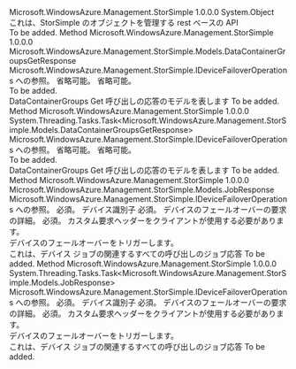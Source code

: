 <Type Name="DeviceFailoverOperationsExtensions" FullName="Microsoft.WindowsAzure.Management.StorSimple.DeviceFailoverOperationsExtensions">
  <TypeSignature Language="C#" Value="public static class DeviceFailoverOperationsExtensions" />
  <TypeSignature Language="ILAsm" Value=".class public auto ansi abstract sealed beforefieldinit DeviceFailoverOperationsExtensions extends System.Object" />
  <TypeSignature Language="DocId" Value="T:Microsoft.WindowsAzure.Management.StorSimple.DeviceFailoverOperationsExtensions" />
  <TypeSignature Language="VB.NET" Value="Public Module DeviceFailoverOperationsExtensions" />
  <TypeSignature Language="F#" Value="type DeviceFailoverOperationsExtensions = class" />
  <AssemblyInfo>
    <AssemblyName>Microsoft.WindowsAzure.Management.StorSimple</AssemblyName>
    <AssemblyVersion>1.0.0.0</AssemblyVersion>
  </AssemblyInfo>
  <Base>
    <BaseTypeName>System.Object</BaseTypeName>
  </Base>
  <Interfaces />
  <Docs>
    <summary>
            これは、StorSimple のオブジェクトを管理する rest ベースの API
            </summary>
    <remarks>To be added.</remarks>
  </Docs>
  <Members>
    <Member MemberName="ListDCGroups">
      <MemberSignature Language="C#" Value="public static Microsoft.WindowsAzure.Management.StorSimple.Models.DataContainerGroupsGetResponse ListDCGroups (this Microsoft.WindowsAzure.Management.StorSimple.IDeviceFailoverOperations operations, string deviceId, Microsoft.WindowsAzure.Management.StorSimple.Models.CustomRequestHeaders customRequestHeaders);" />
      <MemberSignature Language="ILAsm" Value=".method public static hidebysig class Microsoft.WindowsAzure.Management.StorSimple.Models.DataContainerGroupsGetResponse ListDCGroups(class Microsoft.WindowsAzure.Management.StorSimple.IDeviceFailoverOperations operations, string deviceId, class Microsoft.WindowsAzure.Management.StorSimple.Models.CustomRequestHeaders customRequestHeaders) cil managed" />
      <MemberSignature Language="DocId" Value="M:Microsoft.WindowsAzure.Management.StorSimple.DeviceFailoverOperationsExtensions.ListDCGroups(Microsoft.WindowsAzure.Management.StorSimple.IDeviceFailoverOperations,System.String,Microsoft.WindowsAzure.Management.StorSimple.Models.CustomRequestHeaders)" />
      <MemberSignature Language="F#" Value="static member ListDCGroups : Microsoft.WindowsAzure.Management.StorSimple.IDeviceFailoverOperations * string * Microsoft.WindowsAzure.Management.StorSimple.Models.CustomRequestHeaders -&gt; Microsoft.WindowsAzure.Management.StorSimple.Models.DataContainerGroupsGetResponse" Usage="Microsoft.WindowsAzure.Management.StorSimple.DeviceFailoverOperationsExtensions.ListDCGroups (operations, deviceId, customRequestHeaders)" />
      <MemberType>Method</MemberType>
      <AssemblyInfo>
        <AssemblyName>Microsoft.WindowsAzure.Management.StorSimple</AssemblyName>
        <AssemblyVersion>1.0.0.0</AssemblyVersion>
      </AssemblyInfo>
      <ReturnValue>
        <ReturnType>Microsoft.WindowsAzure.Management.StorSimple.Models.DataContainerGroupsGetResponse</ReturnType>
      </ReturnValue>
      <Parameters>
        <Parameter Name="operations" Type="Microsoft.WindowsAzure.Management.StorSimple.IDeviceFailoverOperations" RefType="this" />
        <Parameter Name="deviceId" Type="System.String" />
        <Parameter Name="customRequestHeaders" Type="Microsoft.WindowsAzure.Management.StorSimple.Models.CustomRequestHeaders" />
      </Parameters>
      <Docs>
        <param name="operations">
            Microsoft.WindowsAzure.Management.StorSimple.IDeviceFailoverOperations への参照。
            </param>
        <param name="deviceId">
            省略可能。
            </param>
        <param name="customRequestHeaders">
            省略可能。
            </param>
        <summary>To be added.</summary>
        <returns>
            DataContainerGroups Get 呼び出しの応答のモデルを表します
            </returns>
        <remarks>To be added.</remarks>
      </Docs>
    </Member>
    <Member MemberName="ListDCGroupsAsync">
      <MemberSignature Language="C#" Value="public static System.Threading.Tasks.Task&lt;Microsoft.WindowsAzure.Management.StorSimple.Models.DataContainerGroupsGetResponse&gt; ListDCGroupsAsync (this Microsoft.WindowsAzure.Management.StorSimple.IDeviceFailoverOperations operations, string deviceId, Microsoft.WindowsAzure.Management.StorSimple.Models.CustomRequestHeaders customRequestHeaders);" />
      <MemberSignature Language="ILAsm" Value=".method public static hidebysig class System.Threading.Tasks.Task`1&lt;class Microsoft.WindowsAzure.Management.StorSimple.Models.DataContainerGroupsGetResponse&gt; ListDCGroupsAsync(class Microsoft.WindowsAzure.Management.StorSimple.IDeviceFailoverOperations operations, string deviceId, class Microsoft.WindowsAzure.Management.StorSimple.Models.CustomRequestHeaders customRequestHeaders) cil managed" />
      <MemberSignature Language="DocId" Value="M:Microsoft.WindowsAzure.Management.StorSimple.DeviceFailoverOperationsExtensions.ListDCGroupsAsync(Microsoft.WindowsAzure.Management.StorSimple.IDeviceFailoverOperations,System.String,Microsoft.WindowsAzure.Management.StorSimple.Models.CustomRequestHeaders)" />
      <MemberSignature Language="F#" Value="static member ListDCGroupsAsync : Microsoft.WindowsAzure.Management.StorSimple.IDeviceFailoverOperations * string * Microsoft.WindowsAzure.Management.StorSimple.Models.CustomRequestHeaders -&gt; System.Threading.Tasks.Task&lt;Microsoft.WindowsAzure.Management.StorSimple.Models.DataContainerGroupsGetResponse&gt;" Usage="Microsoft.WindowsAzure.Management.StorSimple.DeviceFailoverOperationsExtensions.ListDCGroupsAsync (operations, deviceId, customRequestHeaders)" />
      <MemberType>Method</MemberType>
      <AssemblyInfo>
        <AssemblyName>Microsoft.WindowsAzure.Management.StorSimple</AssemblyName>
        <AssemblyVersion>1.0.0.0</AssemblyVersion>
      </AssemblyInfo>
      <ReturnValue>
        <ReturnType>System.Threading.Tasks.Task&lt;Microsoft.WindowsAzure.Management.StorSimple.Models.DataContainerGroupsGetResponse&gt;</ReturnType>
      </ReturnValue>
      <Parameters>
        <Parameter Name="operations" Type="Microsoft.WindowsAzure.Management.StorSimple.IDeviceFailoverOperations" RefType="this" />
        <Parameter Name="deviceId" Type="System.String" />
        <Parameter Name="customRequestHeaders" Type="Microsoft.WindowsAzure.Management.StorSimple.Models.CustomRequestHeaders" />
      </Parameters>
      <Docs>
        <param name="operations">
            Microsoft.WindowsAzure.Management.StorSimple.IDeviceFailoverOperations への参照。
            </param>
        <param name="deviceId">
            省略可能。
            </param>
        <param name="customRequestHeaders">
            省略可能。
            </param>
        <summary>To be added.</summary>
        <returns>
            DataContainerGroups Get 呼び出しの応答のモデルを表します
            </returns>
        <remarks>To be added.</remarks>
      </Docs>
    </Member>
    <Member MemberName="Trigger">
      <MemberSignature Language="C#" Value="public static Microsoft.WindowsAzure.Management.StorSimple.Models.JobResponse Trigger (this Microsoft.WindowsAzure.Management.StorSimple.IDeviceFailoverOperations operations, string deviceId, Microsoft.WindowsAzure.Management.StorSimple.Models.DeviceFailoverRequest drRequest, Microsoft.WindowsAzure.Management.StorSimple.Models.CustomRequestHeaders customRequestHeaders);" />
      <MemberSignature Language="ILAsm" Value=".method public static hidebysig class Microsoft.WindowsAzure.Management.StorSimple.Models.JobResponse Trigger(class Microsoft.WindowsAzure.Management.StorSimple.IDeviceFailoverOperations operations, string deviceId, class Microsoft.WindowsAzure.Management.StorSimple.Models.DeviceFailoverRequest drRequest, class Microsoft.WindowsAzure.Management.StorSimple.Models.CustomRequestHeaders customRequestHeaders) cil managed" />
      <MemberSignature Language="DocId" Value="M:Microsoft.WindowsAzure.Management.StorSimple.DeviceFailoverOperationsExtensions.Trigger(Microsoft.WindowsAzure.Management.StorSimple.IDeviceFailoverOperations,System.String,Microsoft.WindowsAzure.Management.StorSimple.Models.DeviceFailoverRequest,Microsoft.WindowsAzure.Management.StorSimple.Models.CustomRequestHeaders)" />
      <MemberSignature Language="F#" Value="static member Trigger : Microsoft.WindowsAzure.Management.StorSimple.IDeviceFailoverOperations * string * Microsoft.WindowsAzure.Management.StorSimple.Models.DeviceFailoverRequest * Microsoft.WindowsAzure.Management.StorSimple.Models.CustomRequestHeaders -&gt; Microsoft.WindowsAzure.Management.StorSimple.Models.JobResponse" Usage="Microsoft.WindowsAzure.Management.StorSimple.DeviceFailoverOperationsExtensions.Trigger (operations, deviceId, drRequest, customRequestHeaders)" />
      <MemberType>Method</MemberType>
      <AssemblyInfo>
        <AssemblyName>Microsoft.WindowsAzure.Management.StorSimple</AssemblyName>
        <AssemblyVersion>1.0.0.0</AssemblyVersion>
      </AssemblyInfo>
      <ReturnValue>
        <ReturnType>Microsoft.WindowsAzure.Management.StorSimple.Models.JobResponse</ReturnType>
      </ReturnValue>
      <Parameters>
        <Parameter Name="operations" Type="Microsoft.WindowsAzure.Management.StorSimple.IDeviceFailoverOperations" RefType="this" />
        <Parameter Name="deviceId" Type="System.String" />
        <Parameter Name="drRequest" Type="Microsoft.WindowsAzure.Management.StorSimple.Models.DeviceFailoverRequest" />
        <Parameter Name="customRequestHeaders" Type="Microsoft.WindowsAzure.Management.StorSimple.Models.CustomRequestHeaders" />
      </Parameters>
      <Docs>
        <param name="operations">
            Microsoft.WindowsAzure.Management.StorSimple.IDeviceFailoverOperations への参照。
            </param>
        <param name="deviceId">
            必須。 デバイス識別子
            </param>
        <param name="drRequest">
            必須。 デバイスのフェールオーバーの要求の詳細。
            </param>
        <param name="customRequestHeaders">
            必須。 カスタム要求ヘッダーをクライアントが使用する必要があります。
            </param>
        <summary>
            デバイスのフェールオーバーをトリガーします。
            </summary>
        <returns>
            これは、デバイス ジョブの関連するすべての呼び出しのジョブ応答
            </returns>
        <remarks>To be added.</remarks>
      </Docs>
    </Member>
    <Member MemberName="TriggerAsync">
      <MemberSignature Language="C#" Value="public static System.Threading.Tasks.Task&lt;Microsoft.WindowsAzure.Management.StorSimple.Models.JobResponse&gt; TriggerAsync (this Microsoft.WindowsAzure.Management.StorSimple.IDeviceFailoverOperations operations, string deviceId, Microsoft.WindowsAzure.Management.StorSimple.Models.DeviceFailoverRequest drRequest, Microsoft.WindowsAzure.Management.StorSimple.Models.CustomRequestHeaders customRequestHeaders);" />
      <MemberSignature Language="ILAsm" Value=".method public static hidebysig class System.Threading.Tasks.Task`1&lt;class Microsoft.WindowsAzure.Management.StorSimple.Models.JobResponse&gt; TriggerAsync(class Microsoft.WindowsAzure.Management.StorSimple.IDeviceFailoverOperations operations, string deviceId, class Microsoft.WindowsAzure.Management.StorSimple.Models.DeviceFailoverRequest drRequest, class Microsoft.WindowsAzure.Management.StorSimple.Models.CustomRequestHeaders customRequestHeaders) cil managed" />
      <MemberSignature Language="DocId" Value="M:Microsoft.WindowsAzure.Management.StorSimple.DeviceFailoverOperationsExtensions.TriggerAsync(Microsoft.WindowsAzure.Management.StorSimple.IDeviceFailoverOperations,System.String,Microsoft.WindowsAzure.Management.StorSimple.Models.DeviceFailoverRequest,Microsoft.WindowsAzure.Management.StorSimple.Models.CustomRequestHeaders)" />
      <MemberSignature Language="F#" Value="static member TriggerAsync : Microsoft.WindowsAzure.Management.StorSimple.IDeviceFailoverOperations * string * Microsoft.WindowsAzure.Management.StorSimple.Models.DeviceFailoverRequest * Microsoft.WindowsAzure.Management.StorSimple.Models.CustomRequestHeaders -&gt; System.Threading.Tasks.Task&lt;Microsoft.WindowsAzure.Management.StorSimple.Models.JobResponse&gt;" Usage="Microsoft.WindowsAzure.Management.StorSimple.DeviceFailoverOperationsExtensions.TriggerAsync (operations, deviceId, drRequest, customRequestHeaders)" />
      <MemberType>Method</MemberType>
      <AssemblyInfo>
        <AssemblyName>Microsoft.WindowsAzure.Management.StorSimple</AssemblyName>
        <AssemblyVersion>1.0.0.0</AssemblyVersion>
      </AssemblyInfo>
      <ReturnValue>
        <ReturnType>System.Threading.Tasks.Task&lt;Microsoft.WindowsAzure.Management.StorSimple.Models.JobResponse&gt;</ReturnType>
      </ReturnValue>
      <Parameters>
        <Parameter Name="operations" Type="Microsoft.WindowsAzure.Management.StorSimple.IDeviceFailoverOperations" RefType="this" />
        <Parameter Name="deviceId" Type="System.String" />
        <Parameter Name="drRequest" Type="Microsoft.WindowsAzure.Management.StorSimple.Models.DeviceFailoverRequest" />
        <Parameter Name="customRequestHeaders" Type="Microsoft.WindowsAzure.Management.StorSimple.Models.CustomRequestHeaders" />
      </Parameters>
      <Docs>
        <param name="operations">
            Microsoft.WindowsAzure.Management.StorSimple.IDeviceFailoverOperations への参照。
            </param>
        <param name="deviceId">
            必須。 デバイス識別子
            </param>
        <param name="drRequest">
            必須。 デバイスのフェールオーバーの要求の詳細。
            </param>
        <param name="customRequestHeaders">
            必須。 カスタム要求ヘッダーをクライアントが使用する必要があります。
            </param>
        <summary>
            デバイスのフェールオーバーをトリガーします。
            </summary>
        <returns>
            これは、デバイス ジョブの関連するすべての呼び出しのジョブ応答
            </returns>
        <remarks>To be added.</remarks>
      </Docs>
    </Member>
  </Members>
</Type>
